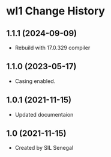 wl1 Change History
====================

1.1.1 (2024-09-09)
----------------
* Rebuild with 17.0.329 compiler

1.1.0 (2023-05-17)
----------------
* Casing enabled.

1.0.1 (2021-11-15)
----------------
* Updated documentaion

1.0 (2021-11-15)
----------------
* Created by SIL Senegal
